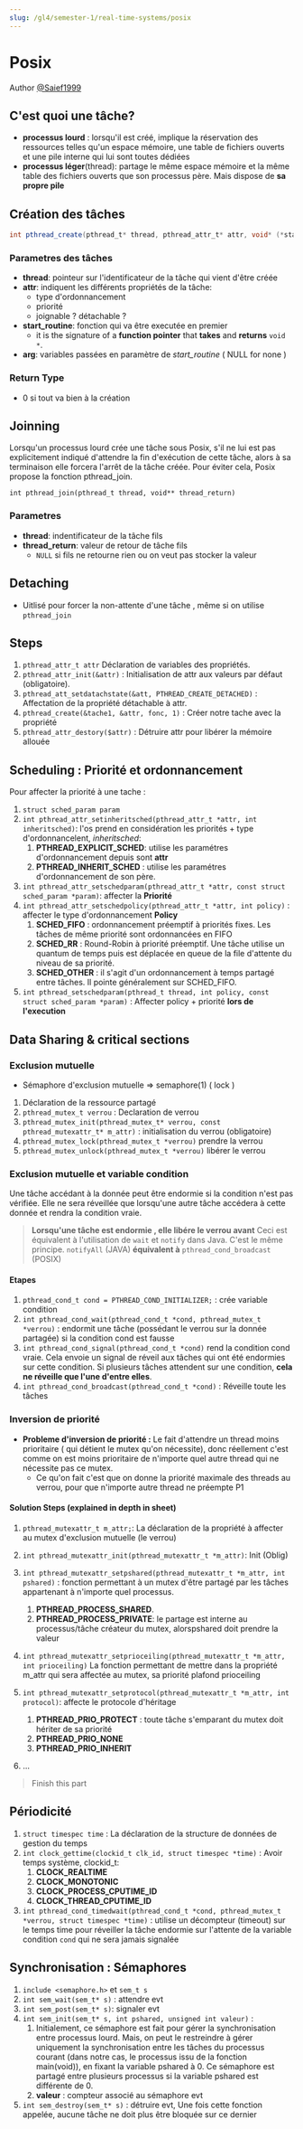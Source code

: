 ```yaml
---
slug: /gl4/semester-1/real-time-systems/posix
---
```


# Posix

Author [@Saief1999](https://github.com/Saief1999)

## C'est quoi une tâche?

- **processus lourd** : lorsqu'il est créé, implique la réservation des ressources telles qu'un espace mémoire, une table de fichiers ouverts et une pile interne qui lui sont toutes dédiées
- **processus léger**(thread): partage le même espace mémoire et la même table des fichiers ouverts que son processus père. Mais dispose de **sa propre pile**

## Création des tâches

```java
int pthread_create(pthread_t* thread, pthread_attr_t* attr, void* (*start_routine)(void*), void* arg);
```

### Parametres des tâches

- **thread**: pointeur sur l'identificateur de la tâche qui vient d'être créée
- **attr**: indiquent les différents propriétés de la tâche:
  - type d'ordonnancement
  - priorité
  - joignable ? détachable ?
- **start_routine**: fonction qui va être executée en premier
  - it is the signature of a **function pointer** that **takes** and **returns** `void *`.
- **arg**: variables passées en paramètre de _start_routine_ ( NULL for none )

### Return Type

- 0 si tout va bien à la création

## Joinning

Lorsqu'un processus lourd crée une tâche sous Posix, s'il ne lui est pas explicitement indiqué d'attendre la fin d'exécution de cette tâche, alors à sa terminaison elle forcera l'arrêt de la tâche créée. Pour éviter cela, Posix propose la fonction pthread_join.

`int pthread_join(pthread_t thread, void** thread_return)`

### Parametres

- **thread**: indentificateur de la tâche fils
- **thread_return**: valeur de retour de tâche fils
  - `NULL` si fils ne retourne rien ou on veut pas stocker la valeur

## Detaching

- Uitlisé pour forcer la non-attente d'une tâche , même si on utilise `pthread_join`

## Steps

1. `pthread_attr_t attr` Déclaration de variables des propriétés.
2. `pthread_attr_init(&attr)` : Initialisation de attr aux valeurs par défaut (obligatoire).
3. `pthread_att_setdatachstate(&att, PTHREAD_CREATE_DETACHED)` : Affectation de la propriété détachable à attr.
4. `pthread_create(&tache1, &attr, fonc, 1)` : Créer notre tache avec la propriété
5. `pthread_attr_destory($attr)` : Détruire attr pour libérer la mémoire allouée

## Scheduling : Priorité et ordonnancement

Pour affecter la priorité à une tache :

1. `struct sched_param param`
2. `int pthread_attr_setinheritsched(pthread_attr_t *attr, int inheritsched)`: l'os prend en considération les priorités + type d'ordonnancelent, _inheritsched_:
   1. **PTHREAD_EXPLICIT_SCHED**: utilise les paramétres d'ordonnancement depuis sont **attr**
   2. **PTHREAD_INHERIT_SCHED** : utilise les paramétres d'ordonnancement de son père.
3. `int pthread_attr_setschedparam(pthread_attr_t *attr, const struct sched_param *param)`: affecter la **Priorité**
4. `int pthread_attr_setschedpolicy(pthread_attr_t *attr, int policy)` : affecter le type d'ordonnancement **Policy**
   1. **SCHED_FIFO** : ordonnancement préemptif à priorités fixes. Les tâches de même priorité sont ordonnancées en FIFO
   2. **SCHED_RR** : Round-Robin à priorité préemptif. Une tâche utilise un quantum de temps puis est déplacée en queue de la file d'attente du niveau de sa priorité.
   3. **SCHED_OTHER** : il s'agit d'un ordonnancement à temps partagé entre tâches. Il pointe généralement sur SCHED_FIFO.
5. `int pthread_setschedparam(pthread_t thread, int policy, const struct sched_param *param)` : Affecter policy + priorité **lors de l'execution**

## Data Sharing & critical sections

### Exclusion mutuelle

- Sémaphore d'exclusion mutuelle => semaphore(1) ( lock )

1. Déclaration de la ressource partagé
2. `pthread_mutex_t verrou` : Declaration de verrou
3. `pthread_mutex_init(pthread_mutex_t* verrou, const pthread_mutexattr_t* m_attr)` : initialisation du verrou (obligatoire)
4. `pthread_mutex_lock(pthread_mutex_t *verrou)` prendre la verrou
5. `pthread_mutex_unlock(pthread_mutex_t *verrou)` libérer le verrou

### Exclusion mutuelle et variable condition

Une tâche accédant à la donnée peut être endormie si la condition n'est pas vérifiée. Elle ne sera réveillée que lorsqu'une autre tâche accédera à cette donnée et rendra la condition vraie.

> **Lorsqu'une tâche est endormie , elle libére le verrou avant** Ceci est équivalent à l'utilisation de `wait` et `notify` dans Java. C'est le même principe. `notifyAll` (JAVA) **équivalent à** `pthread_cond_broadcast` (POSIX)

#### Etapes

1. `pthread_cond_t cond = PTHREAD_COND_INITIALIZER;` : crée variable condition
2. `int pthread_cond_wait(pthread_cond_t *cond, pthread_mutex_t *verrou)` : endormit une tâche (possédant le verrou sur la donnée partagée) si la condition cond est fausse
3. `int pthread_cond_signal(pthread_cond_t *cond)` rend la condition cond vraie. Cela envoie un signal de réveil aux tâches qui ont été endormies sur cette condition. Si plusieurs tâches attendent sur une condition, **cela ne réveille que l'une d'entre elles**.
4. `int pthread_cond_broadcast(pthread_cond_t *cond)` : Réveille toute les tâches

### Inversion de priorité

- **Probleme d'inversion de priorité :** Le fait d'attendre un thread moins prioritaire ( qui détient le mutex qu'on nécessite), donc réellement c'est comme on est moins prioritaire de n'importe quel autre thread qui ne nécessite pas ce mutex.
  - Ce qu'on fait c'est que on donne la priorité maximale des threads au verrou, pour que n'importe autre thread ne préempte P1

#### Solution Steps (explained in depth in sheet)

1. `pthread_mutexattr_t m_attr;`: La déclaration de la propriété à affecter au mutex d'exclusion mutuelle (le verrou)
2. `int pthread_mutexattr_init(pthread_mutexattr_t *m_attr)`: Init (Oblig)
3. `int pthread_mutexattr_setpshared(pthread_mutexattr_t *m_attr, int pshared)` : fonction permettant à un mutex d'être partagé par les tâches appartenant à n'importe quel processus.
   1. **PTHREAD_PROCESS_SHARED**.
   2. **PTHREAD_PROCESS_PRIVATE**: le partage est interne au processus/tâche créateur du mutex, alorspshared doit prendre la valeur
4. `int pthread_mutexattr_setprioceiling(pthread_mutexattr_t *m_attr, int prioceiling)` La fonction permettant de mettre dans la propriété m_attr qui sera affectée au mutex, sa priorité plafond prioceiling

5. `int pthread_mutexattr_setprotocol(pthread_mutexattr_t *m_attr, int protocol)`: affecte le protocole d'héritage
   1. **PTHREAD_PRIO_PROTECT** : toute tâche s'emparant du mutex doit hériter de sa priorité
   2. **PTHREAD_PRIO_NONE**
   3. **PTHREAD_PRIO_INHERIT**
6. ...

> Finish this part

## Périodicité

1. `struct timespec time` : La déclaration de la structure de données de gestion du temps
2. `int clock_gettime(clockid_t clk_id, struct timespec *time)` : Avoir temps système, clockid_t:
   1. **CLOCK_REALTIME**
   2. **CLOCK_MONOTONIC**
   3. **CLOCK_PROCESS_CPUTIME_ID**
   4. **CLOCK_THREAD_CPUTIME_ID**
3. `int pthread_cond_timedwait(pthread_cond_t *cond, pthread_mutex_t *verrou, struct timespec *time)` : utilise un décompteur (timeout) sur le temps time pour réveiller la tâche endormie sur l'attente de la variable condition `cond` qui ne sera jamais signalée

## Synchronisation : Sémaphores

1. `include <semaphore.h>` et `sem_t s`
2. `int sem_wait(sem_t* s)` : attendre evt
3. `int sem_post(sem_t* s)`: signaler evt
4. `int sem_init(sem_t* s, int pshared, unsigned int valeur)` :
   1. Initialement, ce sémaphore est fait pour gérer la synchronisation entre processus lourd. Mais, on peut le restreindre à gérer uniquement la synchronisation entre les tâches du processus courant (dans notre cas, le processus issu de la fonction main(void)), en fixant la variable pshared à 0. Ce sémaphore est partagé entre plusieurs processus si la variable pshared est différente de 0.
   2. **valeur** : compteur associé au sémaphore evt
5. `int sem_destroy(sem_t* s)` : détruire evt, Une fois cette fonction appelée, aucune tâche ne doit plus être bloquée sur ce dernier
